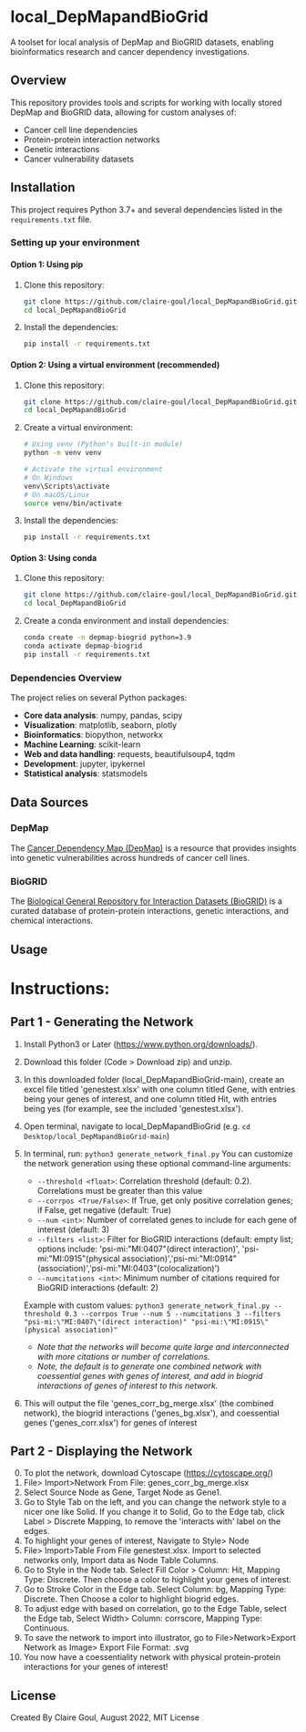 # local_DepMapandBioGrid

A toolset for local analysis of DepMap and BioGRID datasets, enabling bioinformatics research and cancer dependency investigations.

## Overview

This repository provides tools and scripts for working with locally stored DepMap and BioGRID data, allowing for custom analyses of:
- Cancer cell line dependencies
- Protein-protein interaction networks
- Genetic interactions
- Cancer vulnerability datasets

## Installation

This project requires Python 3.7+ and several dependencies listed in the `requirements.txt` file.

### Setting up your environment

#### Option 1: Using pip

1. Clone this repository:
   ```bash
   git clone https://github.com/claire-goul/local_DepMapandBioGrid.git
   cd local_DepMapandBioGrid
   ```

2. Install the dependencies:
   ```bash
   pip install -r requirements.txt
   ```

#### Option 2: Using a virtual environment (recommended)

1. Clone this repository:
   ```bash
   git clone https://github.com/claire-goul/local_DepMapandBioGrid.git
   cd local_DepMapandBioGrid
   ```

2. Create a virtual environment:
   ```bash
   # Using venv (Python's built-in module)
   python -m venv venv
   
   # Activate the virtual environment
   # On Windows
   venv\Scripts\activate
   # On macOS/Linux
   source venv/bin/activate
   ```

3. Install the dependencies:
   ```bash
   pip install -r requirements.txt
   ```

#### Option 3: Using conda

1. Clone this repository:
   ```bash
   git clone https://github.com/claire-goul/local_DepMapandBioGrid.git
   cd local_DepMapandBioGrid
   ```

2. Create a conda environment and install dependencies:
   ```bash
   conda create -n depmap-biogrid python=3.9
   conda activate depmap-biogrid
   pip install -r requirements.txt
   ```

### Dependencies Overview

The project relies on several Python packages:

- **Core data analysis**: numpy, pandas, scipy
- **Visualization**: matplotlib, seaborn, plotly
- **Bioinformatics**: biopython, networkx
- **Machine Learning**: scikit-learn
- **Web and data handling**: requests, beautifulsoup4, tqdm
- **Development**: jupyter, ipykernel
- **Statistical analysis**: statsmodels

## Data Sources

### DepMap
The [Cancer Dependency Map (DepMap)](https://depmap.org/portal/) is a resource that provides insights into genetic vulnerabilities across hundreds of cancer cell lines.

### BioGRID
The [Biological General Repository for Interaction Datasets (BioGRID)](https://thebiogrid.org/) is a curated database of protein-protein interactions, genetic interactions, and chemical interactions.

## Usage

# **Instructions:**
## **Part 1 - Generating the Network**
1) Install Python3 or Later (https://www.python.org/downloads/).
2) Download this folder (Code > Download zip) and unzip.
3) In this downloaded folder (local_DepMapandBioGrid-main), create an excel file titled 'genestest.xlsx' with one column titled Gene, with entries being your genes of interest, and one column titled Hit, with entries being yes (for example, see the included 'genestest.xlsx'). 
4) Open terminal, navigate to local_DepMapandBioGrid (e.g. `cd Desktop/local_DepMapandBioGrid-main`)
5) In terminal, run:  `python3 generate_network_final.py`
   You can customize the network generation using these optional command-line arguments:
   - `--threshold <float>`: Correlation threshold (default: 0.2). Correlations must be greater than this value
   - `--corrpos <True/False>`: If True, get only positive correlation genes; if False, get negative (default: True)
   - `--num <int>`: Number of correlated genes to include for each gene of interest (default: 3)
   - `--filters <list>`: Filter for BioGRID interactions (default: empty list; options include: 'psi-mi:"MI:0407"(direct interaction)',
      'psi-mi:"MI:0915"(physical association)','psi-mi:"MI:0914"(association)','psi-mi:"MI:0403"(colocalization)')
   - `--numcitations <int>`: Minimum number of citations required for BioGRID interactions (default: 2)
   
   Example with custom values:
   `python3 generate_network_final.py --threshold 0.3 --corrpos True --num 5 --numcitations 3 --filters  "psi-mi:\"MI:0407\"(direct interaction)" "psi-mi:\"MI:0915\"(physical association)"`
      * *Note that the networks will become quite large and interconnected with more citations or number of correlations.*
      * *Note, the default is to generate one combined network with coessential genes with genes of interest, and add in biogrid interactions of genes of interest to this network.*
6) This will output the file 'genes_corr_bg_merge.xlsx' (the combined network), the biogrid interactions ('genes_bg.xlsx'), and coessential genes ('genes_corr.xlsx') for genes of interest 

## **Part 2 - Displaying the Network**
0) To plot the network, download Cytoscape (https://cytoscape.org/)
1) File> Import>Network From File: genes_corr_bg_merge.xlsx
2) Select Source Node as Gene, Target Node as Gene1.
3) Go to Style Tab on the left, and you can change the network style to a nicer one like Solid.
 If you change it to Solid, Go to the Edge tab, click Label > Discrete Mapping, to remove the 'interacts with' label on the edges.
4) To highlight your genes of interest, Navigate to Style> Node
5) File> Import>Table From File genestest.xlsx. Import to selected networks only, Import data as Node Table Columns.
6) Go to Style in the Node tab. Select Fill Color > Column: Hit, Mapping Type: Discrete. Then choose a color to highlight your genes of interest.
7) Go to Stroke Color in the Edge tab. Select Column: bg, Mapping Type: Discrete. Then Choose a color to highlight biogrid edges.
8) To adjust edge with based on correlation, go to the Edge Table, select the Edge tab, Select Width> Column: corrscore, Mapping Type: Continuous.
9) To save the network to import into illustrator, go to File>Network>Export Network as Image> Export File Format: .svg
10) You now have a coessentiality network with physical protein-protein interactions for your genes of interest! 

## License

Created By Claire Goul, August 2022, MIT License

